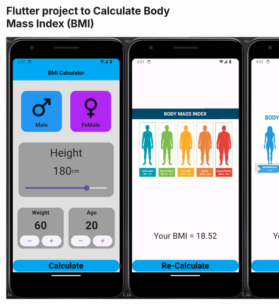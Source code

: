 <!DOCTYPE html>
<html>
<head>
    <title>bmi_calculator</title>
</head>
<body>
    <h1>Flutter project to Calculate Body Mass Index (BMI)</h1>
    <div style="display: flex; justify-content: space-around;">
        <img src="Assets/ReadMe/HomeScreen.png" style="width: calc(100vw / 3);">
        <img src="Assets/ReadMe/MaleResult.png" style="width: calc(100vw / 3);">
        <img src="Assets/ReadMe/FeMaleResult.png" style="width: calc(100vw / 3);">
    </div>
</body>
</html>


